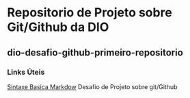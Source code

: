 
# Repositorio de Projeto sobre Git/Github da DIO
## dio-desafio-github-primeiro-repositorio
### Links Úteis
[Sintaxe Basica Markdow](https://markdownguide.org/basic-syntax/)
Desafio de Projeto sobre git/Github
